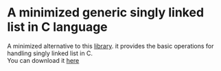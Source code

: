 # A minimized generic singly linked list in C language
A minimized alternative to this <a href="https://github.com/mfc0d1ng/Generic-singly-linked-list-in-C-language">library</a>. it provides the basic operations for handling singly linked list in C. <br>
You can download it <a href="https://github.com/user-attachments/files/19761247/Minimized_List.zip">here</a>
